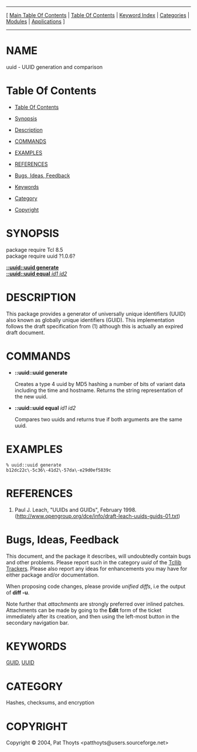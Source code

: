 
[//000000001]: # (uuid \- uuid)
[//000000002]: # (Generated from file 'uuid\.man' by tcllib/doctools with format 'markdown')
[//000000003]: # (Copyright &copy; 2004, Pat Thoyts <patthoyts@users\.sourceforge\.net>)
[//000000004]: # (uuid\(n\) 1\.0\.6 tcllib "uuid")

<hr> [ <a href="../../../../toc.md">Main Table Of Contents</a> &#124; <a
href="../../../toc.md">Table Of Contents</a> &#124; <a
href="../../../../index.md">Keyword Index</a> &#124; <a
href="../../../../toc0.md">Categories</a> &#124; <a
href="../../../../toc1.md">Modules</a> &#124; <a
href="../../../../toc2.md">Applications</a> ] <hr>

# NAME

uuid \- UUID generation and comparison

# <a name='toc'></a>Table Of Contents

  - [Table Of Contents](#toc)

  - [Synopsis](#synopsis)

  - [Description](#section1)

  - [COMMANDS](#section2)

  - [EXAMPLES](#section3)

  - [REFERENCES](#section4)

  - [Bugs, Ideas, Feedback](#section5)

  - [Keywords](#keywords)

  - [Category](#category)

  - [Copyright](#copyright)

# <a name='synopsis'></a>SYNOPSIS

package require Tcl 8\.5  
package require uuid ?1\.0\.6?  

[__::uuid::uuid generate__](#1)  
[__::uuid::uuid equal__ *id1* *id2*](#2)  

# <a name='description'></a>DESCRIPTION

This package provides a generator of universally unique identifiers \(UUID\) also
known as globally unique identifiers \(GUID\)\. This implementation follows the
draft specification from \(1\) although this is actually an expired draft
document\.

# <a name='section2'></a>COMMANDS

  - <a name='1'></a>__::uuid::uuid generate__

    Creates a type 4 uuid by MD5 hashing a number of bits of variant data
    including the time and hostname\. Returns the string representation of the
    new uuid\.

  - <a name='2'></a>__::uuid::uuid equal__ *id1* *id2*

    Compares two uuids and returns true if both arguments are the same uuid\.

# <a name='section3'></a>EXAMPLES

    % uuid::uuid generate
    b12dc22c\-5c36\-41d2\-57da\-e29d0ef5839c

# <a name='section4'></a>REFERENCES

  1. Paul J\. Leach, "UUIDs and GUIDs", February 1998\.
     \([http://www\.opengroup\.org/dce/info/draft\-leach\-uuids\-guids\-01\.txt](http://www\.opengroup\.org/dce/info/draft\-leach\-uuids\-guids\-01\.txt)\)

# <a name='section5'></a>Bugs, Ideas, Feedback

This document, and the package it describes, will undoubtedly contain bugs and
other problems\. Please report such in the category *uuid* of the [Tcllib
Trackers](http://core\.tcl\.tk/tcllib/reportlist)\. Please also report any ideas
for enhancements you may have for either package and/or documentation\.

When proposing code changes, please provide *unified diffs*, i\.e the output of
__diff \-u__\.

Note further that *attachments* are strongly preferred over inlined patches\.
Attachments can be made by going to the __Edit__ form of the ticket
immediately after its creation, and then using the left\-most button in the
secondary navigation bar\.

# <a name='keywords'></a>KEYWORDS

[GUID](\.\./\.\./\.\./\.\./index\.md\#guid), [UUID](\.\./\.\./\.\./\.\./index\.md\#uuid)

# <a name='category'></a>CATEGORY

Hashes, checksums, and encryption

# <a name='copyright'></a>COPYRIGHT

Copyright &copy; 2004, Pat Thoyts <patthoyts@users\.sourceforge\.net>
